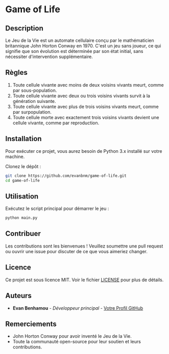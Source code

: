 # Game of Life

## Description
Le Jeu de la Vie est un automate cellulaire conçu par le mathématicien britannique John Horton Conway en 1970. C'est un jeu sans joueur, ce qui signifie que son évolution est déterminée par son état initial, sans nécessiter d'intervention supplémentaire.

## Règles
1. Toute cellule vivante avec moins de deux voisins vivants meurt, comme par sous-population.
2. Toute cellule vivante avec deux ou trois voisins vivants survit à la génération suivante.
3. Toute cellule vivante avec plus de trois voisins vivants meurt, comme par surpopulation.
4. Toute cellule morte avec exactement trois voisins vivants devient une cellule vivante, comme par reproduction.

## Installation
Pour exécuter ce projet, vous aurez besoin de Python 3.x installé sur votre machine.

Clonez le dépôt :
```bash
git clone https://github.com/evanbnm/game-of-life.git
cd game-of-life
```

## Utilisation
Exécutez le script principal pour démarrer le jeu :
```bash
python main.py
```

## Contribuer
Les contributions sont les bienvenues ! Veuillez soumettre une pull request ou ouvrir une issue pour discuter de ce que vous aimeriez changer.

## Licence
Ce projet est sous licence MIT. Voir le fichier [LICENSE](LICENSE) pour plus de détails.

## Auteurs
- **Evan Benhamou** - *Développeur principal* - [Votre Profil GitHub](https://github.com/votre-utilisateur)

## Remerciements
- John Horton Conway pour avoir inventé le Jeu de la Vie.
- Toute la communauté open-source pour leur soutien et leurs contributions.
